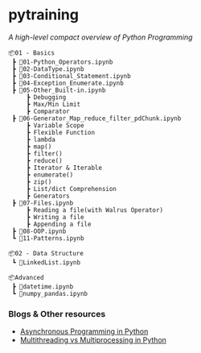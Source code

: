 # pytraining

*A high-level compact overview of Python Programming*
```
📦01 - Basics
 ┣ 📜01-Python_Operators.ipynb
 ┣ 📜02-DataType.ipynb
 ┣ 📜03-Conditional_Statement.ipynb
 ┣ 📜04-Exception_Enumerate.ipynb
 ┣ 📜05-Other_Built-in.ipynb
     ┣ Debugging
     ┣ Max/Min Limit 
     ┣ Comparator
 ┣ 📜06-Generator_Map_reduce_filter_pdChunk.ipynb
     ┣ Variable Scope
     ┣ Flexible Function
     ┣ lambda
     ┣ map()
     ┣ filter()
     ┣ reduce()
     ┣ Iterator & Iterable
     ┣ enumerate()
     ┣ zip()
     ┣ List/dict Comprehension
     ┣ Generators
 ┣ 📜07-Files.ipynb
     ┣ Reading a file(with Walrus Operator)
     ┣ Writing a file
     ┣ Appending a file 
 ┣ 📜08-OOP.ipynb
 ┗ 📜11-Patterns.ipynb
 
📦02 - Data Structure
 ┗ 📜LinkedList.ipynb
 
📦Advanced
 ┣ 📜datetime.ipynb
 ┗ 📜numpy_pandas.ipynb
```

### Blogs & Other resources
- [Asynchronous Programming in Python](https://medium.com/velotio-perspectives/an-introduction-to-asynchronous-programming-in-python-af0189a88bbb) 
- [Multithreading vs Multiprocessing in Python](https://www.geeksforgeeks.org/difference-between-multithreading-vs-multiprocessing-in-python/)